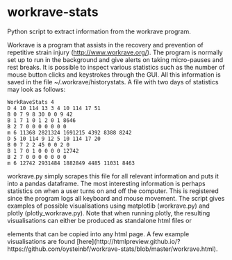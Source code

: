 # workrave-stats
Python script to extract information from the workrave program.

Workrave is a program that assists in the recovery and prevention of repetitive strain injury (http://www.workrave.org/).
The program is normally set up to run in the background and give alerts on taking micro-pauses and rest breaks.
It is possible to inspect various statistics such as the number of mouse button clicks and keystrokes through the GUI.
All this information is saved in the file ~/.workrave/historystats. A file with two days of statistics may look
as follows:

```
WorkRaveStats 4
D 4 10 114 13 3 4 10 114 17 51
B 0 7 9 8 30 0 0 9 42
B 1 7 1 0 1 2 0 1 8646
B 2 7 0 0 0 0 0 0 0
m 6 11368 2821324 1691215 4392 8388 8242
D 5 10 114 9 12 5 10 114 17 20
B 0 7 2 2 45 0 0 2 0
B 1 7 0 1 0 0 0 0 12742
B 2 7 0 0 0 0 0 0 0
m 6 12742 2931484 1882849 4485 11031 8463
```

workrave.py simply scrapes this file for all relevant information and puts it into a pandas dataframe.
The most interesting information is perhaps statistics on when a user turns on and off the computer. 
This is registered since the program logs all keyboard and mouse movement. 
The script gives examples of possible visualisations using matplotlib (workrave.py) and plotly (plotly_workrave.py).
Note that when running plotly, the resulting visualisations can either be produced as standalone html files or
<div> elements that can be copied into any html page.  A few example visualisations are found [here](http://htmlpreview.github.io/?https://github.com/oysteinbf/workrave-stats/blob/master/workrave.html).
